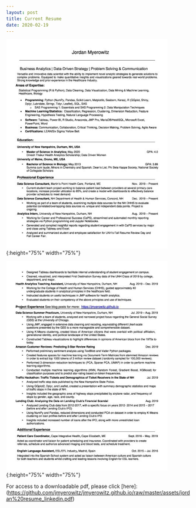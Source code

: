 ```yaml
---
layout: post
title: Current Resume
date: 2020-02-19
---
```



![Image1](/assets/img/jordan%20resume_linkedin-page-0.jpg){:height="75%" width="75%"}


![Image2](/assets/img/jordan%20resume_linkedin-page-1.jpg){:height="75%" width="75%"}

For access to a downloadable pdf, please click [here]: (https://github.com/jmyerowitz/jmyerowitz.github.io/raw/master/assets/jordan%20resume_linkedin.pdf)
